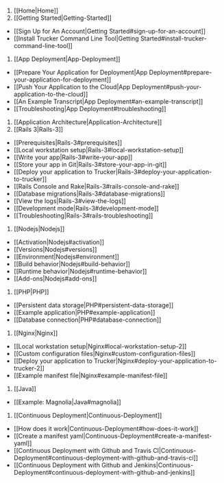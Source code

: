 1. [[Home|Home]]
1. [[Getting Started|Getting-Started]]
  * [[Sign Up for An Account|Getting Started#sign-up-for-an-account]]
  * [[Install Trucker Command Line Tool|Getting Started#install-trucker-command-line-tool]]
1. [[App Deployment|App-Deployment]]
  * [[Prepare Your Application for Deployment|App Deployment#prepare-your-application-for-deployment]]
  * [[Push Your Application to the Cloud|App Deployment#push-your-application-to-the-cloud]]
  * [[An Example Transcript|App Deployment#an-example-transcript]]
  * [[Troubleshooting|App Deployment#troubleshooting]]
1. [[Application Architecture|Application-Architecture]]
1. [[Rails 3|Rails-3]]
  * [[Prerequisites|Rails-3#prerequisites]]
  * [[Local workstation setup|Rails-3#local-workstation-setup]]
  * [[Write your app|Rails-3#write-your-app]]
  * [[Store your app in Git|Rails-3#store-your-app-in-git]]
  * [[Deploy your application to Trucker|Rails-3#deploy-your-application-to-trucker]]
  * [[Rails Console and Rake|Rails-3#rails-console-and-rake]]
  * [[Database migrations|Rails-3#database-migrations]]
  * [[View the logs|Rails-3#view-the-logs]]
  * [[Development mode|Rails-3#development-mode]]
  * [[Troubleshooting|Rails-3#rails-troubleshooting]]
1. [[Nodejs|Nodejs]]
  * [[Activation|Nodejs#activation]]
  * [[Versions|Nodejs#versions]]
  * [[Environment|Nodejs#environment]]
  * [[Build behavior|Nodejs#build-behavior]]
  * [[Runtime behavior|Nodejs#runtime-behavior]]
  * [[Add-ons|Nodejs#add-ons]]
1. [[PHP|PHP]]
  * [[Persistent data storage|PHP#persistent-data-storage]]
  * [[Example application|PHP#example-application]]
  * [[Database connection|PHP#database-connection]]
1. [[Nginx|Nginx]]
  * [[Local workstation setup|Nginx#local-workstation-setup-2]]
  * [[Custom configuration files|Nginx#custom-configuration-files]]
  * [[Deploy your application to Trucker|Nginx#deploy-your-application-to-trucker-2]]
  * [[Example manifest file|Nginx#example-manifest-file]]
1. [[Java]]
  * [[Example: Magnolia|Java#magnolia]]
1. [[Continuous Deployment|Continuous-Deployment]]
  * [[How does it work|Continuous-Deployment#how-does-it-work]]
  * [[Create a manifest yaml|Continuous-Deployment#create-a-manifest-yaml]]
  * [[Continuous Deployment with Github and Travis CI|Continuous-Deployment#continuous-deployment-with-github-and-travis-ci]]
  * [[Continuous Deployment with Github and Jenkins|Continuous-Deployment#continuous-deployment-with-github-and-jenkins]]
